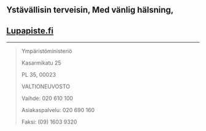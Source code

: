 ## Ystävällisin terveisin, Med vänlig hälsning,
## [Lupapiste.fi](https://lupapiste.fi)

---

> Ympäristöministeriö
> 
> Kasarmikatu 25
> 
> PL 35, 00023
>
> VALTIONEUVOSTO
> 
> Vaihde: 020 610 100
> 
> Asiakaspalvelu: 020 690 160
> 
> Faksi: (09) 1603 9320
